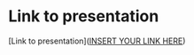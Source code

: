 # Link to presentation

[Link to presentation]([INSERT YOUR LINK HERE](https://www.canva.com/design/DAFR9RbQ9ik/6MG8xp24Av3txJAXoMqDqg/edit?utm_content=DAFR9RbQ9ik&utm_campaign=designshare&utm_medium=link2&utm_source=sharebutton))
